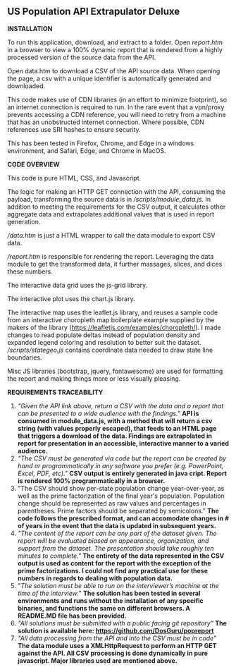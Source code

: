 

## **US Population API Extrapulator Deluxe**

  

**INSTALLATION**

To run this application, download, and extract to a folder. Open *report.htm* in a browser to view a 100% dynamic report that is rendered from a highly processed version of the source data from the API.

  

Open data.htm to download a CSV of the API source data. When opening the page, a csv with a unique identifier is automatically generated and downloaded.

  

This code makes use of CDN libraries (in an effort to minimize footprint), so an internet connection is required to run. In the rare event that a vpn/proxy prevents accessing a CDN reference, you will need to retry from a machine that has an unobstructed internet connection. Where possible, CDN references use SRI hashes to ensure security.

  

This has been tested in Firefox, Chrome, and Edge in a windows environment, and Safari, Edge, and Chrome in MacOS.

  
  

**CODE OVERVIEW**

This code is pure HTML, CSS, and Javascript.

  

The logic for making an HTTP GET connection with the API, consuming the payload, transforming the source data is in */scripts/module_data.js*. In addition to meeting the requirements for the CSV output, it calculates other aggregate data and extrapolates additional values that is used in report generation.

  

*/data.htm* is just a HTML wrapper to call the data module to export CSV data.

  

*/report.htm* is responsible for rendering the report. Leveraging the data module to get the transformed data, it further massages, slices, and dices these numbers.

 The interactive data grid uses the js-grid library.

The interactive plot uses the chart.js library.

The interactive map uses the leaflet.js library, and reuses a sample code from an interactive choropleth map boilerplate example supplied by the makers of the library (https://leafletjs.com/examples/choropleth/). I made changes to read populate deltas instead of population density and expanded legend coloring and resolution to better suit the dataset. */scripts/stategeo.js* contains coordinate data needed to draw state line boundaries.

Misc JS libraries (bootstrap, jquery, fontawesome) are used for formatting the report and making things more or less visually pleasing.

**REQUIREMENTS TRACEABILITY**

 1. *"Given the API link above, return a CSV with the data and a report that can be presented to a wide audience with the findings."*
**API is consumed in module_data.js, with a method that will return a csv string (with values properly escaped), that feeds to an HTML page that triggers a download of the data.  Findings are extrapolated in report for presentation in an accessible, interactive manner to a varied audience.**
2. *"The CSV must be generated via code but the report can be created by hand or programmatically in any software you prefer (e.g. PowerPoint, Excel, PDF, etc)."*
**CSV output is entirely generated in java cript. Report is rendered 100% programmatically in a browser.**
3.  "The CSV should show per-state population change year-over-year, as well as the prime factorization of the final year's population. Population change should be represented as raw values and percentages in parentheses. Prime factors should be separated by semicolons."
**The code follows the prescribed format, and can accomodate changes in # of years in the event that the data is updated in subsequent years.**
4. *"The content of the report can be any part of the dataset given. The report will be evaluated biased on appearance, organization, and support from the dataset. The presentation should take roughly ten minutes to complete."*
**The entirety of the data represented in the CSV output is used as content for the report with the exception of the prime factorizations.  I could not find any practical use for these numbers in regards to dealing with population data.**
5. "*The solution must be able to run on the interviewer’s machine at the time of the interview.*"
**The solution has been tested in several environments and runs without the installation of any specific binaries, and functions the same on different browsers. A README.MD file has been provided.**
6. *"All solutions must be submitted with a public facing git repository"*
**The solution is available here: https://github.com/DosGuru/popreport** 
7. *"All data processing from the API and into the CSV must be in code"*
**The data module uses a XMLHttpRequest to perform an HTTP GET against the API.  All CSV processing is done dynamically in pure javascript. Major libraries used are mentioned above.**


